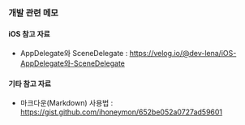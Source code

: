 ### 개발 관련 메모

#### iOS 참고 자료   
* AppDelegate와 SceneDelegate : https://velog.io/@dev-lena/iOS-AppDelegate와-SceneDelegate

#### 기타 참고 자료
* 마크다운(Markdown) 사용법 : https://gist.github.com/ihoneymon/652be052a0727ad59601
